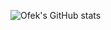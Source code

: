 ![Ofek's GitHub stats](https://github-readme-stats.vercel.app/api?username=oasido&count_private=true)
